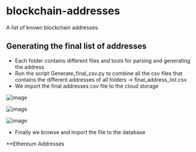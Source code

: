 # blockchain-addresses
A list of known blockchain addresses.


## Generating the final list of addresses 
 - Each folder contains different files and tools for parsing and generating the address
 - Run the script Generate_final_csv.py to combine all the csv files that contains the different addresses of all folders ->  final_address_list.csv
 - We import the final addresses csv file to the cloud storage 

  ![image](https://user-images.githubusercontent.com/27244768/174452272-db0bc990-ccb2-4168-ba9f-1e316c38d8dc.png)

  ![image](https://user-images.githubusercontent.com/27244768/174452291-53625173-6c5a-4e45-be80-a0506e7625be.png)

  ![image](https://user-images.githubusercontent.com/27244768/174452304-bb6db2cb-dd18-42ba-97ae-f2dacd112d56.png)

 - Finally we browse and import the file to the database


**Ethereum Addresses
